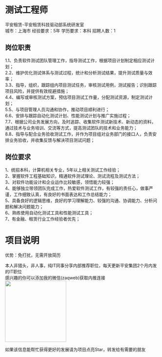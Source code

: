 # 测试工程师
平安租赁-平安租赁科技驱动部系统研发室  
城市：上海市 经验要求：5年 学历要求：本科  招聘人数：1

## 岗位职责
1.1、负责软件测试团队管理工作，指导测试工作，根据项目计划制定相应测试计划；   
2.2、维护优化测试体系与测试过程，统计和分析测试结果，提升测试质量与效率；   
3.3、指导，组织，跟踪组内项目测试任务，审核测试用例，测试报告；识别跟踪项目风险，并提供有效规避措施；   
4.4、编写或审核测试方案，预估项目测试工作量，分配测试资源，制定测试计划；   
5.5、与项目管理人员沟通和协作，推动项目顺利进行；   
6.6、安排与跟踪自动化测试计划、性能测试计划与推广实施过程；   
7.7、根据公司业务发展方向，及时追踪、收集软件测试新技术、新动态的资料，通过技术与业务培训、交流等方式，提高测试团队的技术和业务能力；   
8.8、指导与配合业务验收测试工作，并作为项目组对业务部门的接口人，负责安排业务验收，并收集反馈与解决项目测试问题；

## 岗位要求
1、统招本科，计算机相关专业，5年以上相关测试工作经验；   
2、掌握软件工程基础知识，精通软件测试理论、测试流程及测试方法；   
3、对软件功能设计和企业运作比较敏感，领悟能力较强；   
4、能够独立带领团队完成工作，热爱软件测试工作，有较强的责任心，做事严谨，工作细致认真，有良好的书面表达和工作总结能力；   
5、具备良好的逻辑思维，良好的学习理解能力、较强的沟通、协调能力、分析问题和解决问题能力；   
6、熟练使用自动化测试工具和性能测试工具；   
7、有金融、租赁行业工作经验者优先；

# 项目说明

优势：免打扰，无需开放简历

本人非猎头，非人事，纯IT同事分享内部推荐职位，每天更新平安集团2个月内发的IT职位  
感兴趣的你可以添加我的微信(zaqweb)获取内推连接  
<img src="https://github.com/zaqweb/PA-IT-JOBS/blob/master/WechatICode.jpeg"  height="200" width="200">

如果该信息能帮忙获得更好的发展请为项目点亮Star，转发给有需要的朋友




